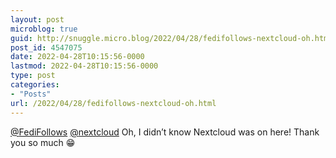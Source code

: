 ```yaml
---
layout: post
microblog: true
guid: http://snuggle.micro.blog/2022/04/28/fedifollows-nextcloud-oh.html
post_id: 4547075
date: 2022-04-28T10:15:56-0000
lastmod: 2022-04-28T10:15:56-0000
type: post
categories:
- "Posts"
url: /2022/04/28/fedifollows-nextcloud-oh.html
---
```

<p><span class="h-card" translate="no"><a href="https://mastodon.online/@FediFollows" class="u-url mention">@<span>FediFollows</span></a></span> <span class="h-card" translate="no"><a href="https://mastodon.xyz/@nextcloud" class="u-url mention">@<span>nextcloud</span></a></span> Oh, I didn’t know Nextcloud was on here! Thank you so much 😁</p>
